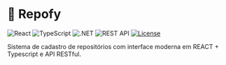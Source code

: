 # 📁 Repofy

![React](https://img.shields.io/badge/react-%2320232a.svg?style=for-the-badge&logo=react&logoColor=%2361DAFB)
![TypeScript](https://img.shields.io/badge/typescript-%23007ACC.svg?style=for-the-badge&logo=typescript&logoColor=white)
![.NET](https://img.shields.io/badge/.NET-5C2D91?style=for-the-badge&logo=.net&logoColor=white)
![REST API](https://img.shields.io/badge/REST_API-%23563D7C.svg?style=for-the-badge&logo=rest&logoColor=white)
[![License](https://img.shields.io/github/license/SEU_USUARIO/youtube-channel-comparator?style=for-the-badge)](./LICENSE)

Sistema de cadastro de repositórios com interface moderna em REACT + Typescript e API RESTful.